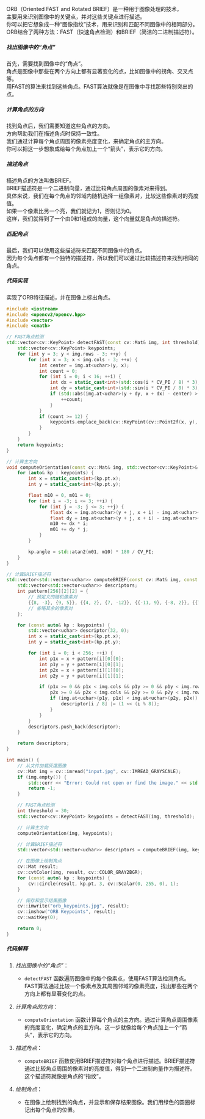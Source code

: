 
ORB（Oriented FAST and Rotated BRIEF）是一种用于图像处理的技术，<br>
主要用来识别图像中的关键点，并对这些关键点进行描述。<br>
你可以把它想象成一种“图像指纹”技术，用来识别和匹配不同图像中的相同部分。<br>
ORB结合了两种方法：FAST（快速角点检测）和BRIEF（简洁的二进制描述符）。<br>

##### 找出图像中的“角点”

首先，需要找到图像中的“角点”。<br>
角点是图像中那些在两个方向上都有显著变化的点，比如图像中的拐角、交叉点等。<br>
用FAST的算法来找到这些角点。FAST算法就像是在图像中寻找那些特别突出的点。<br>

##### 计算角点的方向

找到角点后，我们需要知道这些角点的方向。<br>
方向帮助我们在描述角点时保持一致性。<br>
我们通过计算每个角点周围的像素亮度变化，来确定角点的主方向。<br>
你可以把这一步想象成给每个角点加上一个“箭头”，表示它的方向。<br>

##### 描述角点

描述角点的方法叫做BRIEF。<br>
BRIEF描述符是一个二进制向量，通过比较角点周围的像素对来得到。<br>
具体来说，我们在每个角点的邻域内随机选择一组像素对，比较这些像素对的亮度值。<br>
如果一个像素比另一个亮，我们就记为1，否则记为0。<br>
这样，我们就得到了一个由0和1组成的向量，这个向量就是角点的描述符。<br>

##### 匹配角点

最后，我们可以使用这些描述符来匹配不同图像中的角点。<br>
因为每个角点都有一个独特的描述符，所以我们可以通过比较描述符来找到相同的角点。<br>

#####  代码实现

实现了ORB特征描述，并在图像上标出角点。

```cpp
#include <iostream>
#include <opencv2/opencv.hpp>
#include <vector>
#include <cmath>

// FAST角点检测
std::vector<cv::KeyPoint> detectFAST(const cv::Mat& img, int threshold) {
    std::vector<cv::KeyPoint> keypoints;
    for (int y = 3; y < img.rows - 3; ++y) {
        for (int x = 3; x < img.cols - 3; ++x) {
            int center = img.at<uchar>(y, x);
            int count = 0;
            for (int i = 0; i < 16; ++i) {
                int dx = static_cast<int>(std::cos(i * CV_PI / 8) * 3);
                int dy = static_cast<int>(std::sin(i * CV_PI / 8) * 3);
                if (std::abs(img.at<uchar>(y + dy, x + dx) - center) > threshold) {
                    ++count;
                }
            }
            if (count >= 12) {
                keypoints.emplace_back(cv::KeyPoint(cv::Point2f(x, y), 1));
            }
        }
    }
    return keypoints;
}

// 计算主方向
void computeOrientation(const cv::Mat& img, std::vector<cv::KeyPoint>& keypoints) {
    for (auto& kp : keypoints) {
        int x = static_cast<int>(kp.pt.x);
        int y = static_cast<int>(kp.pt.y);

        float m10 = 0, m01 = 0;
        for (int i = -3; i <= 3; ++i) {
            for (int j = -3; j <= 3; ++j) {
                float dx = img.at<uchar>(y + j, x + i) - img.at<uchar>(y, x);
                float dy = img.at<uchar>(y + j, x + i) - img.at<uchar>(y, x);
                m10 += dx * i;
                m01 += dy * j;
            }
        }

        kp.angle = std::atan2(m01, m10) * 180 / CV_PI;
    }
}

// 计算BRIEF描述符
std::vector<std::vector<uchar>> computeBRIEF(const cv::Mat& img, const std::vector<cv::KeyPoint>& keypoints) {
    std::vector<std::vector<uchar>> descriptors;
    int pattern[256][2][2] = {
        // 预定义的随机像素对
        {{8, -3}, {9, 5}}, {{4, 2}, {7, -12}}, {{-11, 9}, {-8, 2}}, {{7, -12}, {12, -13}},
        // 省略其余的像素对
    };

    for (const auto& kp : keypoints) {
        std::vector<uchar> descriptor(32, 0);
        int x = static_cast<int>(kp.pt.x);
        int y = static_cast<int>(kp.pt.y);

        for (int i = 0; i < 256; ++i) {
            int p1x = x + pattern[i][0][0];
            int p1y = y + pattern[i][0][1];
            int p2x = x + pattern[i][1][0];
            int p2y = y + pattern[i][1][1];

            if (p1x >= 0 && p1x < img.cols && p1y >= 0 && p1y < img.rows &&
                p2x >= 0 && p2x < img.cols && p2y >= 0 && p2y < img.rows) {
                if (img.at<uchar>(p1y, p1x) < img.at<uchar>(p2y, p2x)) {
                    descriptor[i / 8] |= (1 << (i % 8));
                }
            }
        }
        descriptors.push_back(descriptor);
    }

    return descriptors;
}

int main() {
    // 从文件加载灰度图像
    cv::Mat img = cv::imread("input.jpg", cv::IMREAD_GRAYSCALE);
    if (img.empty()) {
        std::cerr << "Error: Could not open or find the image." << std::endl;
        return -1;
    }

    // FAST角点检测
    int threshold = 30;
    std::vector<cv::KeyPoint> keypoints = detectFAST(img, threshold);

    // 计算主方向
    computeOrientation(img, keypoints);

    // 计算BRIEF描述符
    std::vector<std::vector<uchar>> descriptors = computeBRIEF(img, keypoints);

    // 在图像上绘制角点
    cv::Mat result;
    cv::cvtColor(img, result, cv::COLOR_GRAY2BGR);
    for (const auto& kp : keypoints) {
        cv::circle(result, kp.pt, 3, cv::Scalar(0, 255, 0), 1);
    }

    // 保存和显示结果图像
    cv::imwrite("orb_keypoints.jpg", result);
    cv::imshow("ORB Keypoints", result);
    cv::waitKey(0);

    return 0;
}
```

##### 代码解释

1. *找出图像中的“角点”*：
   - `detectFAST` 函数遍历图像中的每个像素点，使用FAST算法检测角点。FAST算法通过比较一个像素点及其周围邻域的像素亮度，找出那些在两个方向上都有显著变化的点。

2. *计算角点的方向*：
   - `computeOrientation` 函数计算每个角点的主方向。通过计算角点周围像素的亮度变化，确定角点的主方向。这一步就像给每个角点加上一个“箭头”，表示它的方向。

3. *描述角点*：
   - `computeBRIEF` 函数使用BRIEF描述符对每个角点进行描述。BRIEF描述符通过比较角点周围的像素对的亮度值，得到一个二进制向量作为描述符。这个描述符就像是角点的“指纹”。

4. *绘制角点*：
   - 在图像上绘制找到的角点，并显示和保存结果图像。我们用绿色的圆圈标记出每个角点的位置。

